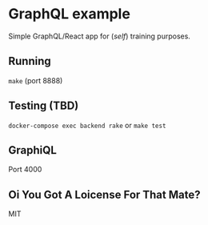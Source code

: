 GraphQL example
====

Simple GraphQL/React app for (_self_) training purposes.

Running
----

```make``` (port 8888)

Testing (TBD)
----
```docker-compose exec backend rake``` or ```make test```

GraphiQL
----
Port 4000

Oi You Got A Loicense For That Mate?
----
MIT